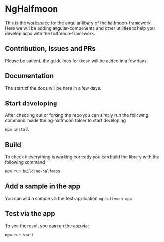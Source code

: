 # NgHalfmoon
This is the workspace for the angular-libary of the halfmoon-framework
Here we will be adding angular-components and other utilities to help you develop apps with the halfmoon-framework.

## Contribution, Issues and PRs
Please be patient, the guidelines for those will be added in a few days.

## Documentation
The start of the docs will be here in a few days.

## Start developing
After checking out or forking the repo you can simply run the following command inside the ng-halfmoon folder to start developing
```bash
npm install
```

## Build
To check if everything is working correctly you can build the library with the following command
```bash
npm run build:ng-halfmoon
```

## Add a sample in the app
You can add a sample via the test-application `ng-halfmoon-app`

## Test via the app
To see the result you can run the app via:
```bash
npm run start
```
